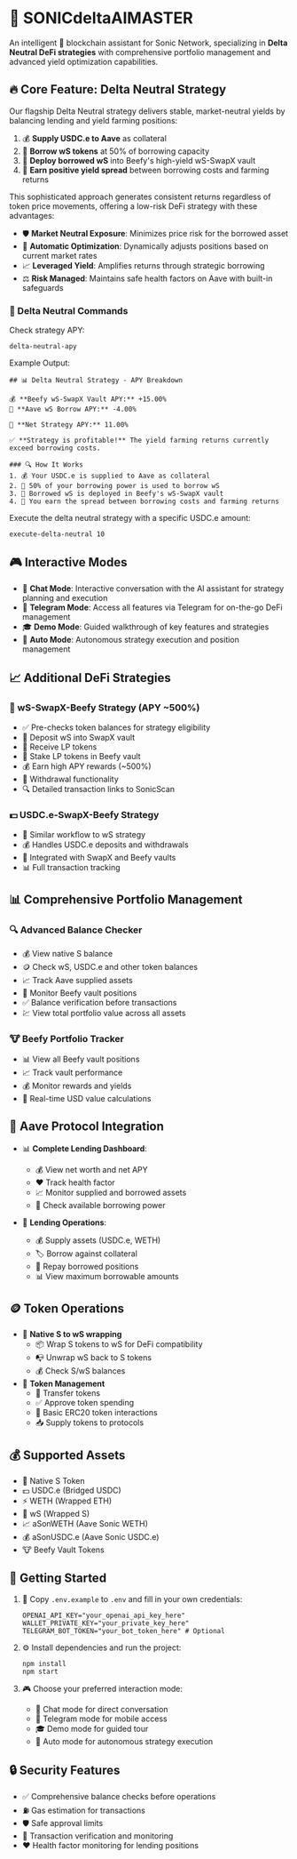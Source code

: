 # 🚀 SONICdeltaAIMASTER

An intelligent 🤖 blockchain assistant for Sonic Network, specializing in **Delta Neutral DeFi strategies** with comprehensive portfolio management and advanced yield optimization capabilities.

## 🔥 Core Feature: Delta Neutral Strategy

Our flagship Delta Neutral strategy delivers stable, market-neutral yields by balancing lending and yield farming positions:

1. 💰 **Supply USDC.e to Aave** as collateral
2. 🏦 **Borrow wS tokens** at 50% of borrowing capacity
3. 🌾 **Deploy borrowed wS** into Beefy's high-yield wS-SwapX vault
4. 💸 **Earn positive yield spread** between borrowing costs and farming returns

This sophisticated approach generates consistent returns regardless of token price movements, offering a low-risk DeFi strategy with these advantages:

- 🛡️ **Market Neutral Exposure**: Minimizes price risk for the borrowed asset
- 🤖 **Automatic Optimization**: Dynamically adjusts positions based on current market rates
- 📈 **Leveraged Yield**: Amplifies returns through strategic borrowing
- ⚖️ **Risk Managed**: Maintains safe health factors on Aave with built-in safeguards

### 🎯 Delta Neutral Commands

Check strategy APY:
```
delta-neutral-apy
```

Example Output:
```
## 📊 Delta Neutral Strategy - APY Breakdown

💰 **Beefy wS-SwapX Vault APY:** +15.00%
🏦 **Aave wS Borrow APY:** -4.00%

🔄 **Net Strategy APY:** 11.00%

✅ **Strategy is profitable!** The yield farming returns currently exceed borrowing costs.

### 🔍 How It Works
1. 💰 Your USDC.e is supplied to Aave as collateral
2. 🏦 50% of your borrowing power is used to borrow wS
3. 🌾 Borrowed wS is deployed in Beefy's wS-SwapX vault
4. 💸 You earn the spread between borrowing costs and farming returns
```

Execute the delta neutral strategy with a specific USDC.e amount:
```
execute-delta-neutral 10
```

## 🎮 Interactive Modes

- 💬 **Chat Mode**: Interactive conversation with the AI assistant for strategy planning and execution
- 📱 **Telegram Mode**: Access all features via Telegram for on-the-go DeFi management
- 🎓 **Demo Mode**: Guided walkthrough of key features and strategies
- 🤖 **Auto Mode**: Autonomous strategy execution and position management

## 📈 Additional DeFi Strategies

### 🌊 wS-SwapX-Beefy Strategy (APY ~500%)
* ✅ Pre-checks token balances for strategy eligibility
* 💎 Deposit wS into SwapX vault
* 🎫 Receive LP tokens
* 🚜 Stake LP tokens in Beefy vault
* 💰 Earn high APY rewards (~500%)
* 🔄 Withdrawal functionality
* 🔍 Detailed transaction links to SonicScan

### 💵 USDC.e-SwapX-Beefy Strategy
* 🔄 Similar workflow to wS strategy
* 💰 Handles USDC.e deposits and withdrawals
* 🔗 Integrated with SwapX and Beefy vaults
* 📊 Full transaction tracking

## 📊 Comprehensive Portfolio Management

### 🔍 Advanced Balance Checker
* 💰 View native S balance
* 🪙 Check wS, USDC.e and other token balances
* 📈 Track Aave supplied assets
* 🏦 Monitor Beefy vault positions
* ✅ Balance verification before transactions
* 💹 View total portfolio value across all assets

### 🐮 Beefy Portfolio Tracker
* 📊 View all Beefy vault positions
* 📈 Track vault performance
* 💰 Monitor rewards and yields
* 💱 Real-time USD value calculations

## 🏦 Aave Protocol Integration

- 📊 **Complete Lending Dashboard**:
  * 💰 View net worth and net APY
  * ❤️ Track health factor
  * 📈 Monitor supplied and borrowed assets
  * 💪 Check available borrowing power

- 🏦 **Lending Operations**:
  * 💰 Supply assets (USDC.e, WETH)
  * 🏷️ Borrow against collateral
  * 💸 Repay borrowed positions
  * 📊 View maximum borrowable amounts

## 🪙 Token Operations

- 🔄 **Native S to wS wrapping**
  * 📦 Wrap S tokens to wS for DeFi compatibility
  * 📭 Unwrap wS back to S tokens
  * 💰 Check S/wS balances
- 💎 **Token Management**
  * 💸 Transfer tokens
  * ✅ Approve token spending
  * 🔗 Basic ERC20 token interactions
  * 📥 Supply tokens to protocols

## 💰 Supported Assets

- 🔷 Native S Token
- 💵 USDC.e (Bridged USDC)
- ⚡ WETH (Wrapped ETH)
- 🔷 wS (Wrapped S)
- 📈 aSonWETH (Aave Sonic WETH)
- 💰 aSonUSDC.e (Aave Sonic USDC.e)
- 🐮 Beefy Vault Tokens

## 🚀 Getting Started

1. 📝 Copy `.env.example` to `.env` and fill in your own credentials:
   ```
   OPENAI_API_KEY="your_openai_api_key_here"
   WALLET_PRIVATE_KEY="your_private_key_here"
   TELEGRAM_BOT_TOKEN="your_bot_token_here" # Optional
   ```

2. ⚙️ Install dependencies and run the project:
   ```
   npm install
   npm start
   ```

3. 🎮 Choose your preferred interaction mode:
   - 💬 Chat mode for direct conversation
   - 📱 Telegram mode for mobile access
   - 🎓 Demo mode for guided tour
   - 🤖 Auto mode for autonomous strategy execution

## 🔒 Security Features

- ✅ Comprehensive balance checks before operations
- ⛽ Gas estimation for transactions
- 🛡️ Safe approval limits
- 📝 Transaction verification and monitoring
- ❤️ Health factor monitoring for lending positions
